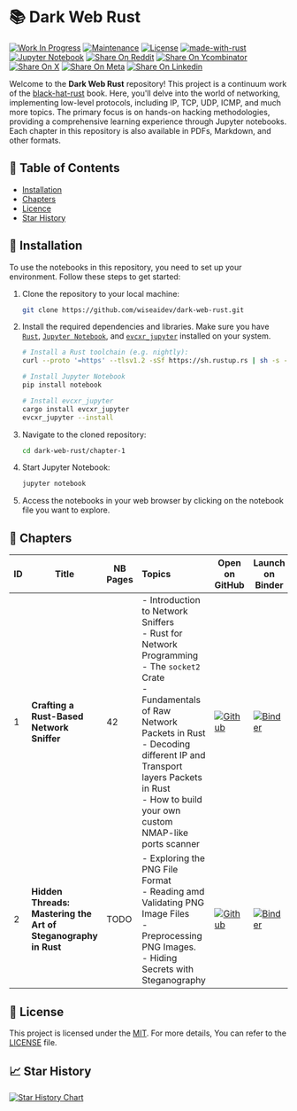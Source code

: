 # 📚 Dark Web Rust

[![Work In Progress](https://img.shields.io/badge/Work%20In%20Progress-red)](https://github.com/wiseaidev)
[![Maintenance](https://img.shields.io/badge/Maintained%3F-yes-green.svg)](https://github.com/wiseaidev)
[![License](https://img.shields.io/badge/MIT-license-blue.svg)](https://opensource.org/licenses/MIT)
[![made-with-rust](https://img.shields.io/badge/Made%20with-Rust-1f425f.svg?logo=rust&logoColor=white)](https://www.rust-lang.org/)
[![Jupyter Notebook](https://img.shields.io/badge/Jupyter-Notebook-blue.svg?logo=Jupyter&logoColor=orange)](https://jupyter.org/)
[![Share On Reddit](https://img.shields.io/badge/share%20on-reddit-red?logo=reddit)](https://reddit.com/submit?url=https://github.com/wiseaidev/dark-web-rust&title=A%20hands-on%20book%20for%20abusing%20systems%20using%20Rust)
[![Share On Ycombinator](https://img.shields.io/badge/share%20on-hacker%20news-orange?logo=ycombinator)](https://news.ycombinator.com/submitlink?u=https://github.com/wiseaidev/dark-web-rust&t=A%20hands-on%20book%20for%20abusing%20systems%20using%20Rust)
[![Share On X](https://img.shields.io/badge/share%20on-X-03A9F4?logo=x)](https://twitter.com/share?url=https://github.com/wiseaidev/dark-web-rust&text=A%20hands-on%20book%20for%20abusing%20systems%20using%20Rust)
[![Share On Meta](https://img.shields.io/badge/share%20on-meta-1976D2?logo=meta)](https://www.facebook.com/sharer/sharer.php?u=https://github.com/wiseaidev/dark-web-rust)
[![Share On Linkedin](https://img.shields.io/badge/share%20on-linkedin-3949AB?logo=linkedin)](https://www.linkedin.com/shareArticle?url=https://github.com/wiseaidev/dark-web-rust&title=A%20hands-on%20book%20for%20abusing%20systems%20using%20Rust)

Welcome to the **Dark Web Rust** repository! This project is a continuum work of the [black-hat-rust](https://github.com/skerkour/black-hat-rust) book. Here, you'll delve into the world of networking, implementing low-level protocols, including IP, TCP, UDP, ICMP, and much more topics. The primary focus is on hands-on hacking methodologies, providing a comprehensive learning experience through Jupyter notebooks. Each chapter in this repository is also available in PDFs, Markdown, and other formats.

## 📝 Table of Contents

- [Installation](#-installation)
- [Chapters](#-chapters)
- [Licence](#-licence)
- [Star History](#-star-history)

## 🚀 Installation

To use the notebooks in this repository, you need to set up your environment. Follow these steps to get started:

1. Clone the repository to your local machine:

	```sh
	git clone https://github.com/wiseaidev/dark-web-rust.git
	```

1. Install the required dependencies and libraries. Make sure you have [`Rust`](https://rustup.rs/), [`Jupyter Notebook`](https://jupyter.org/install), and [`evcxr_jupyter`](https://github.com/evcxr/evcxr/blob/main/evcxr_jupyter/README.md) installed on your system.

	```sh
	# Install a Rust toolchain (e.g. nightly):
	curl --proto '=https' --tlsv1.2 -sSf https://sh.rustup.rs | sh -s -- -y --default-toolchain nightly

	# Install Jupyter Notebook
	pip install notebook

	# Install evcxr_jupyter
	cargo install evcxr_jupyter
	evcxr_jupyter --install	
	```

1. Navigate to the cloned repository:

	```sh
	cd dark-web-rust/chapter-1
	```

1. Start Jupyter Notebook:

	```sh
	jupyter notebook
	```

1. Access the notebooks in your web browser by clicking on the notebook file you want to explore.

## 📌 Chapters

| ID | Title | NB Pages | Topics | Open on GitHub | Launch on Binder | Read PDF |
|----|---------------|-----------|:-------------|-------------|----------------|-------|
| 1  | **Crafting a Rust-Based Network Sniffer** | 42 | - Introduction to Network Sniffers <br>- Rust for Network Programming <br>- The `socket2` Crate <br>- Fundamentals of Raw Network Packets in Rust<br>- Decoding different IP and Transport layers Packets in Rust<br>- How to build your own custom NMAP-like ports scanner | [![Github](https://img.shields.io/badge/launch-Github-181717.svg?logo=github&logoColor=white)](./chapter-1/chapter-1.ipynb) | [![Binder](https://mybinder.org/badge_logo.svg)](https://mybinder.org/v2/gh/wiseaidev/dark-web-rust/main?filepath=chapter-1/chapter-1.ipynb) | [![nbviewer](https://img.shields.io/badge/Read%20PDF-nbviewer-blue)](https://nbviewer.org/github/wiseaidev/dark-web-rust/tree/main/chapter-1/chapter-1.pdf) |
| 2  | **Hidden Threads: Mastering the Art of Steganography in Rust** | TODO |  - Exploring the PNG File Format <br>- Reading amd Validating PNG Image Files <br>- Preprocessing PNG Images. <br>- Hiding Secrets with Steganography<br> | [![Github](https://img.shields.io/badge/launch-Github-181717.svg?logo=github&logoColor=white)](./chapter-2/chapter-2.ipynb) | [![Binder](https://mybinder.org/badge_logo.svg)](https://mybinder.org/v2/gh/wiseaidev/dark-web-rust/main?filepath=chapter-2/chapter-2.ipynb) | TODO |

## 📜 License

This project is licensed under the [MIT](https://opensource.org/licenses/MIT). For more details, You can refer to the [LICENSE](LICENSE) file.

## 📈 Star History

[![Star History Chart](https://api.star-history.com/svg?repos=wiseaidev/dark-web-rust&type=Date)](https://star-history.com/#wiseaidev/dark-web-rust&Date)